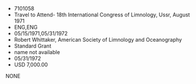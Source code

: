* 7101058
* Travel to Attend- 18th International Congress of  Limnology, Ussr, August 1971
* ENG,ENG
* 05/15/1971,05/31/1972
* Robert Whittaker, American Society of Limnology and Oceanography
* Standard Grant
*   name not available
* 05/31/1972
* USD 7,000.00

NONE